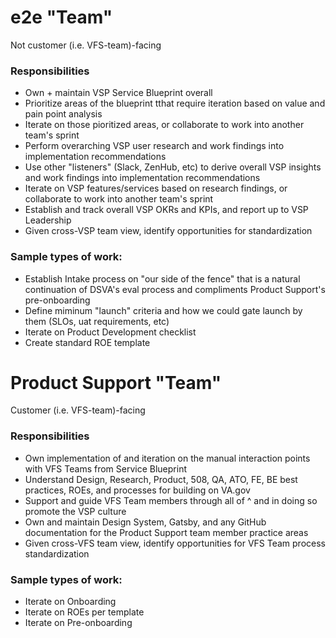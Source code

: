 # e2e "Team"

Not customer (i.e. VFS-team)-facing

### Responsibilities
- Own + maintain VSP Service Blueprint overall
- Prioritize areas of the blueprint tthat require iteration based on value and pain point analysis
- Iterate on those pioritized areas, or collaborate to work into another team's sprint
- Perform overarching VSP user research and work findings into implementation recommendations
- Use other "listeners" (Slack, ZenHub, etc) to derive overall VSP insights and work findings into implementation recommendations
- Iterate on VSP features/services based on research findings, or collaborate to work into another team's sprint
- Establish and track overall VSP OKRs and KPIs, and report up to VSP Leadership
- Given cross-VSP team view, identify opportunities for standardization

### Sample types of work:
- Establish Intake process on "our side of the fence" that is a natural continuation of DSVA's eval process and compliments Product Support's pre-onboarding
- Define miminum "launch" criteria and how we could gate launch by them (SLOs, uat requirements, etc)
- Iterate on Product Development checklist
- Create standard ROE template

# Product Support "Team"

Customer (i.e. VFS-team)-facing

### Responsibilities
- Own implementation of and iteration on the manual interaction points with VFS Teams from Service Blueprint
- Understand Design, Research, Product, 508, QA, ATO, FE, BE best practices, ROEs, and processes for building on VA.gov
- Support and guide VFS Team members through all of ^ and in doing so promote the VSP culture
- Own and maintain Design System, Gatsby, and any GitHub documentation for the Product Support team member practice areas 
- Given cross-VFS team view, identify opportunities for VFS Team process standardization

### Sample types of work:
- Iterate on Onboarding
- Iterate on ROEs per template
- Iterate on Pre-onboarding
